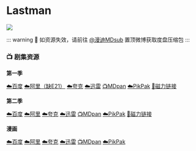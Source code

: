# Lastman
![](/image/lastman.jpg)

:::  warning 🚨
如资源失效，请前往 [@漫迪MDsub](https://weibo.com/weheartcartoons) 置顶微博获取度盘压缩包
:::

### 📺 剧集资源

**第一季** <Badge type="warning" text="漫迪MDsub" />

[☁️百度](https://pan.baidu.com/s/1ltfDyb1o8CuNPFjp7nAvjg?pwd=npko) [☁️阿里（缺E21）](https://www.aliyundrive.com/s/F2BvMXS2q2o)  [☁️夸克](https://pan.quark.cn/s/fc1cd162d2e0)  [☁️迅雷](https://pan.xunlei.com/s/VNnhAIQWuZa9f1p7PuoM44LvA1?pwd=w85d#)  [📺MDpan](https://pan.mdsub.top/Lastman)  [☁️PikPak](https://mypikpak.com/s/VNmWMpOVAE176gIOFI8CueM8o1) [🧲磁力链接](magnet:?xt=urn:btih:43d59f11717c37635e0a6db69367f4f21ee11e08)

**第二季** <Badge type="warning" text="漫迪MDsub" />

[☁️百度](https://pan.baidu.com/s/1kZ4eg5FLMERLgR90lT-G_w?pwd=adrd)  [☁️阿里](https://www.aliyundrive.com/s/jL1UadwyuiB)  [☁️夸克](https://pan.quark.cn/s/14bdc24b762e)  [☁️迅雷](https://pan.xunlei.com/s/VNnhAOy1xzc0mf6COBL25zwpA1?pwd=yuvf#)  [📺MDpan](https://pan.mdsub.top/zh-CN/Lastman/Season%202/)  [☁️PikPak](https://mypikpak.com/s/VNmWMpOVAE176gIOFI8CueM8o1) [🧲磁力链接](magnet:?xt=urn:btih:e883e5d222e7c132a8aa88d7c53a09c8c4c1ee5c)

**漫画** <Badge type="tip" text="提尔猫领衔汉化" />

[☁️百度](https://pan.baidu.com/s/1xuBNwJeN3xPs3tSSEqd87g?pwd=hna2)  [☁️阿里](https://www.alipan.com/s/tuaEpwzx8BH)  [☁️夸克](https://pan.quark.cn/s/e03f327034fa)  [☁️迅雷](https://pan.xunlei.com/s/VNoFX97T2rduuOBKALlWussEA1?pwd=7x8u)  [📺MDpan](https://pan.mdsub.top/zh-CN/Lastman)  [☁️PikPak](https://mypikpak.com/s/VNmWMpOVAE176gIOFI8CueM8o1)